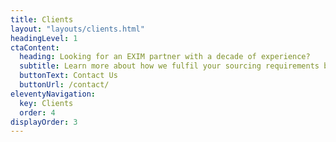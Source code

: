 ```yaml
---
title: Clients
layout: "layouts/clients.html"
headingLevel: 1
ctaContent:
  heading: Looking for an EXIM partner with a decade of experience?
  subtitle: Learn more about how we fulfil your sourcing requirements by leveraging our presence at major gateway ports.
  buttonText: Contact Us
  buttonUrl: /contact/
eleventyNavigation:
  key: Clients
  order: 4
displayOrder: 3
---
```

